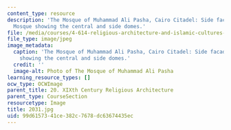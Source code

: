 ```yaml
---
content_type: resource
description: 'The Mosque of Muhammad Ali Pasha, Cairo Citadel: Side facade of the
  Mosque showing the central and side domes.'
file: /media/courses/4-614-religious-architecture-and-islamic-cultures-fall-2002/99d6157341ce382c7678dc63674435ec_2031.jpg
file_type: image/jpeg
image_metadata:
  caption: 'The Mosque of Muhammad Ali Pasha, Cairo Citadel: Side facade of the Mosque
    showing the central and side domes.'
  credit: ''
  image-alt: Photo of The Mosque of Muhammad Ali Pasha
learning_resource_types: []
ocw_type: OCWImage
parent_title: 20. XIXth Century Religious Architecture
parent_type: CourseSection
resourcetype: Image
title: 2031.jpg
uid: 99d61573-41ce-382c-7678-dc63674435ec
---
```

